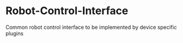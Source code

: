 # Robot-Control-Interface
Common robot control interface to be implemented by device specific plugins
